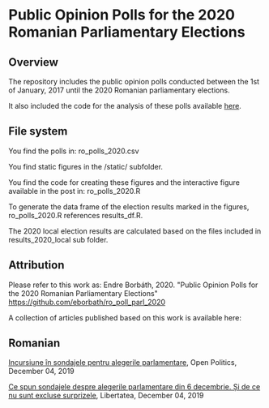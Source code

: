 # Public Opinion Polls for the 2020 Romanian Parliamentary Elections

## Overview

The repository includes the public opinion polls conducted between the 1st of January, 2017 until the 2020 Romanian parliamentary elections.

It also included the code for the analysis of these polls available [here](https://endre-borbath.eu/projects/ro_polls/).

## File system

You find the polls in: ro_polls_2020.csv

You find static figures in the /static/ subfolder.

You find the code for creating these figures and the interactive figure available in the post in: ro_polls_2020.R

To generate the data frame of the election results marked in the figures, ro_polls_2020.R references results_df.R.

The 2020 local election results are calculated based on the files included in results_2020_local sub folder.

## Attribution

Please refer to this work as: Endre Borbáth, 2020. "Public Opinion Polls for the 2020 Romanian Parliamentary Elections" https://github.com/eborbath/ro_poll_parl_2020

A collection of articles published based on this work is available here:

## Romanian

[Incursiune în sondajele pentru alegerile parlamentare](https://www.openpolitics.ro/incursiune-in-sondajele-pentru-alegerile-parlamentare/), Open Politics, December 04, 2019

[Ce spun sondajele despre alegerile parlamentare din 6 decembrie. Și de ce nu sunt excluse surprizele](https://www.libertatea.ro/stiri/sondaje-alegeri-parlamentare-6-decembrie-3306768), Libertatea, December 04, 2019

